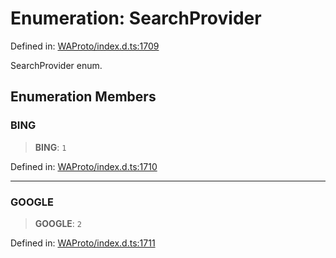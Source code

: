 # Enumeration: SearchProvider

Defined in: [WAProto/index.d.ts:1709](https://github.com/Fokusdotid/Baileys/blob/982cc5b3c62bfc7b56d2f8f8427b6c1a2dda856f/WAProto/index.d.ts#L1709)

SearchProvider enum.

## Enumeration Members

### BING

> **BING**: `1`

Defined in: [WAProto/index.d.ts:1710](https://github.com/Fokusdotid/Baileys/blob/982cc5b3c62bfc7b56d2f8f8427b6c1a2dda856f/WAProto/index.d.ts#L1710)

***

### GOOGLE

> **GOOGLE**: `2`

Defined in: [WAProto/index.d.ts:1711](https://github.com/Fokusdotid/Baileys/blob/982cc5b3c62bfc7b56d2f8f8427b6c1a2dda856f/WAProto/index.d.ts#L1711)
